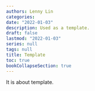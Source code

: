 ```yaml
---
authors: Lenny Lin
categories: 
date: "2022-01-03"
description: Used as a template.
draft: false
lastmod: "2022-01-03"
series: null
tags: null
title: Template
toc: true
bookCollapseSection: true
---
```


It is about template.

<!--more-->

